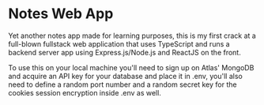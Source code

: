 # Notes Web App

Yet another notes app made for learning purposes, this is my first crack at a full-blown fullstack web application that uses TypeScript and runs a backend server app using Express.js/Node.js and ReactJS on the front.

To use this on your local machine you'll need to sign up on Atlas' MongoDB and acquire an API key for your database and place it in .env, you'll also need to define a random port number and a random secret key for the cookies session encryption inside .env as well.

